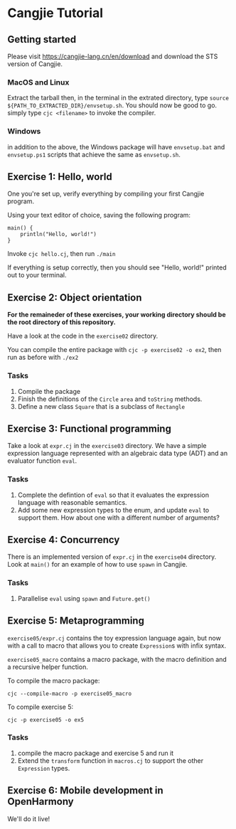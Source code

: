 # Cangjie Tutorial

## Getting started
Please visit <https://cangjie-lang.cn/en/download> and download the STS version of Cangjie.

### MacOS and Linux
Extract the tarball then, in the terminal in the extrated directory,
type `source ${PATH_TO_EXTRACTED_DIR}/envsetup.sh`.
You should now be good to go. simply type `cjc <filename>` to invoke
the compiler.

### Windows
in addition to the above, the Windows package will have `envsetup.bat`
and `envsetup.ps1` scripts that achieve the same as `envsetup.sh`.


## Exercise 1: Hello, world
One you're set up, verify everything by compiling your first Cangjie
program.

Using your text editor of choice, saving the following program:

```
main() {
	println("Hello, world!")
}
```

Invoke `cjc hello.cj`, then run `./main`

If everything is setup correctly, then you should see "Hello, world!"
printed out to your terminal.



## Exercise 2: Object orientation
**For the remaineder of these exercises, your working directory should
be the root directory of this repository.**

Have a look at the code in the  `exercise02` directory.

You can compile the entire package with `cjc -p exercise02 -o ex2`, then run
as before with `./ex2`

### Tasks
1. Compile the package
2. Finish the definitions of the `Circle` `area` and `toString`
   methods.
3. Define a new class `Square` that is a subclass of `Rectangle`

## Exercise 3: Functional programming
Take a look at `expr.cj` in the `exercise03` directory. We have a
simple expression language represented with an algebraic data type
(ADT) and an evaluator function `eval`.

### Tasks
1. Complete the defintion of `eval` so that it evaluates the
   expression language with reasonable semantics.
2. Add some new expression types to the enum, and update `eval` to
   support them. How about one with a different
   number of arguments?
   
## Exercise 4: Concurrency
There is an implemented version of `expr.cj` in the `exercise04`
directory. Look at `main()` for an example of how to use `spawn` in
Cangjie.

### Tasks
1. Parallelise `eval` using `spawn` and `Future.get()`


## Exercise 5: Metaprogramming
 `exercise05/expr.cj`
contains the toy expression language again, but now with a call to
macro that allows you to create `Expression`s with infix syntax.

`exercise05_macro` contains a macro package, with the macro
definition and a recursive helper function.

To compile the macro package:

`cjc --compile-macro -p exercise05_macro`

To compile exercise 5:

`cjc -p exercise05 -o ex5`

### Tasks
1. compile the macro package and exercise 5 and run it
2. Extend the `transform` function in `macros.cj` to support the other
   `Expression` types.

## Exercise 6: Mobile development in OpenHarmony
We'll do it live!
